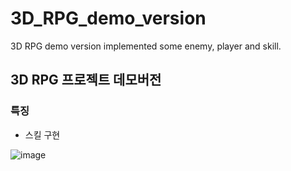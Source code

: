 # 3D_RPG_demo_version
3D RPG demo version implemented some enemy, player and skill.

3D RPG 프로젝트 데모버전
-----------------------
### 특징

* 스킬 구현

![image](https://user-images.githubusercontent.com/25167971/74518750-b70c3100-4f57-11ea-9772-cb9dfb4413df.png)
